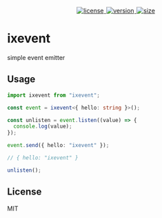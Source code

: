 <p align="center">
  <a title="license" href="https://github.com/flamrdevs/ixevent/blob/main/LICENSE">
    <picture>
      <source media="(prefers-color-scheme: dark)" srcset="https://flamrdevs.cyclic.app/core/badge?t=dark&v=MIT">
      <img alt="license" src="https://flamrdevs.cyclic.app/core/badge?t=light&v=MIT" hspace="1">
    </picture>
  </a>
  <a title="version" href="https://www.npmjs.com/package/ixevent">
    <picture>
      <source media="(prefers-color-scheme: dark)" srcset="https://flamrdevs.cyclic.app/npm/version?t=dark&n=ixevent">
      <img alt="version" src="https://flamrdevs.cyclic.app/npm/version?t=light&n=ixevent" hspace="1">
    </picture>
  </a>
  <a title="size" href="https://bundlejs.com/?q=ixevent">
    <picture>
      <source media="(prefers-color-scheme: dark)" srcset="https://flamrdevs.cyclic.app/bundlejs/size?t=dark&n=ixevent">
      <img alt="size" src="https://flamrdevs.cyclic.app/bundlejs/size?t=light&n=ixevent" hspace="1">
    </picture>
  </a>
</p>

# ixevent

simple event emitter

## Usage

```ts
import ixevent from "ixevent";

const event = ixevent<{ hello: string }>();

const unlisten = event.listen((value) => {
  console.log(value);
});

event.send({ hello: "ixevent" });

// { hello: "ixevent" }

unlisten();
```

## License

MIT
